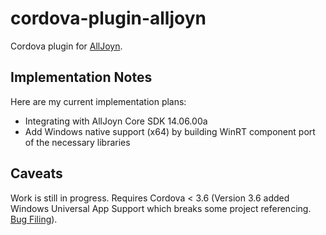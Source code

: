 cordova-plugin-alljoyn
======================

Cordova plugin for [AllJoyn](https://allseenalliance.org/alljoyn-framework-tutorial).

Implementation Notes
--------------------
Here are my current implementation plans:
* Integrating with AllJoyn Core SDK 14.06.00a
* Add Windows native support (x64) by building WinRT component port of the necessary libraries 

Caveats
-------
Work is still in progress. Requires Cordova < 3.6 (Version 3.6 added Windows Universal App Support which breaks some project referencing. [Bug Filing](https://issues.apache.org/jira/browse/CB-7911)).
